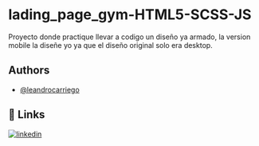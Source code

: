 # lading_page_gym-HTML5-SCSS-JS

Proyecto donde practique llevar a codigo un diseño ya armado, la version mobile la diseñe yo ya que el diseño original solo era desktop.

## Authors

- [@leandrocarriego](https://github.com/leandrocarriego)


## 🔗 Links
[![linkedin](https://img.shields.io/badge/linkedin-0A66C2?style=for-the-badge&logo=linkedin&logoColor=white)](https://www.linkedin.com/in/leandro-carriego/)
